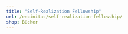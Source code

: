 ```yaml
---
title: "Self-Realization Fellowship"
url: /encinitas/self-realization-fellowship/
shop: Bücher
---
```

